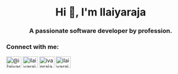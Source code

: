 <h1 align="center">Hi 👋, I'm Ilaiyaraja</h1>
<h3 align="center">A passionate software developer by profession.</h3>

<h3 align="left">Connect with me:</h3>
<p align="left">
<a href="https://dev.to/@ilaiyaraja221197" target="blank"><img align="center" src="https://raw.githubusercontent.com/rahuldkjain/github-profile-readme-generator/master/src/images/icons/Social/devto.svg" alt="@ilaiyaraja221197" height="30" width="40" /></a>
<a href="https://linkedin.com/in/ilaiyaraja221197" target="blank"><img align="center" src="https://raw.githubusercontent.com/rahuldkjain/github-profile-readme-generator/master/src/images/icons/Social/linked-in-alt.svg" alt="ilaiyaraja221197" height="30" width="40" /></a>
<a href="https://instagram.com/ivanrajaa_" target="blank"><img align="center" src="https://raw.githubusercontent.com/rahuldkjain/github-profile-readme-generator/master/src/images/icons/Social/instagram.svg" alt="ivanrajaa_" height="30" width="40" /></a>
<a href="https://www.leetcode.com/ilaiyaraja221197" target="blank"><img align="center" src="https://raw.githubusercontent.com/rahuldkjain/github-profile-readme-generator/master/src/images/icons/Social/leet-code.svg" alt="ilaiyaraja221197" height="30" width="40" /></a>
</p>
